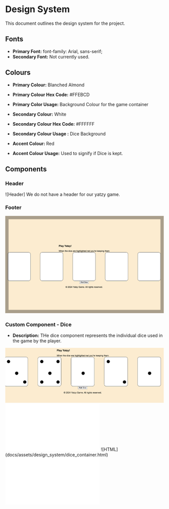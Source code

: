 # Design System
This document outlines the design system for the project.

## Fonts
- **Primary Font:** font-family: Arial, sans-serif;
- **Secondary Font:** Not currently used. 


## Colours
- **Primary Colour:** Blanched Almond
- **Primary Colour Hex Code:** #FFEBCD
- **Primary Color Usage:** Background Colour for the game container 

- **Secondary Colour:** White
- **Secondary Colour Hex Code:** #FFFFFF
- **Secondary Colour Usage :** Dice Background 

- **Accent Colour:** Red
- **Accent Colour Usage:** Used to signify if Dice is kept. 



## Components

### Header
![Header] We do not have a header for our yatzy game. 

### Footer
![Footer](docs/assets/design_system/footer.png)

### Custom Component - Dice 
- **Description:** THe dice component represents the individual dice used in the game by the player. 

![Dice](docs/assets/design_system/dice.png)
![Style](docs/assets/design_system/dice.css)
![HTML] (docs/assets/design_system/dice_container.html)
![JavaScript](docs/assets/design_system/dice_functions.js)